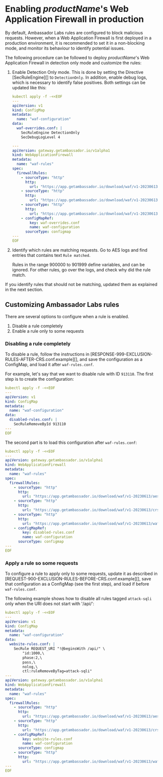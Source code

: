 # Enabling $productName$'s Web Application Firewall in production

By default, Ambassador Labs rules are configured to block malicious requests. However, when a Web Application Firewall is
first deployed in a production environment, it is recommended to set it in a non-blocking mode, and monitor its behaviour
to identify potential issues.

The following procedure can be followed to deploy $productName$'s Web Application Firewall in detection only mode and
customize the rules:

1. Enable Detection Only mode. This is done by setting the Directive [SecRuleEngine][] to `DetectionOnly`. In addition,
   enable debug logs, which is necessary to identify false positives. Both settings can be updated like this:

   ```yaml
   kubectl apply -f -<<EOF
   ---
   apiVersion: v1
   kind: ConfigMap
   metadata:
     name: "waf-configuration"
   data:
     waf-overrides.conf: |
       SecRuleEngine DetectionOnly
       SecDebugLogLevel 4

   ---
   apiVersion: gateway.getambassador.io/v1alpha1
   kind: WebApplicationFirewall
   metadata:
     name: "waf-rules"
   spec:
     firewallRules:
       - sourceType: "http"
         http:
           url: "https://app.getambassador.io/download/waf/v1-20230613/aes-waf.conf"
       - sourceType: "http"
         http:
           url: "https://app.getambassador.io/download/waf/v1-20230613/crs-setup.conf"
       - sourceType: "http"
         http:
           url: "https://app.getambassador.io/download/waf/v1-20230613/waf-rules.conf"
       - configMapRef:
           key: waf-overrides.conf
           name: waf-configuration
         sourceType: configmap
   ---
   EOF
   ```

2. Identify which rules are matching requests.  Go to AES logs and find entries that contains text `Rule matched`.

   Rules in the range 900000 to 901999 define variables, and can be ignored. For other rules, go over the logs, and check
   why did the rule match.

  If you identify rules that should not be matching, updated them as explained in the next section.

## Customizing Ambassador Labs rules

There are several options to configure when a rule is enabled.

1. Disable a rule completely
2. Enable a rule only to some requests

### Disabling a rule completely

To disable a rule, follow the instructions in [RESPONSE-999-EXCLUSION-RULES-AFTER-CRS.conf.example][], and save the
configuration as a ConfigMap, and load it after `waf-rules.conf`.

For example, let's say that we want to disable rule with ID `913110`. The first step is to create the configuration:

   ```yaml
   kubectl apply -f -<<EOF
   ---
   apiVersion: v1
   kind: ConfigMap
   metadata:
     name: "waf-configuration"
   data:
     disabled-rules.conf: |
       SecRuleRemoveById 913110
   ---
   EOF
   ```

The second part is to load this configuration after `waf-rules.conf`:

   ```yaml
   kubectl apply -f -<<EOF
   ---
   apiVersion: gateway.getambassador.io/v1alpha1
   kind: WebApplicationFirewall
   metadata:
     name: "waf-rules"
   spec:
     firewallRules:
       - sourceType: "http"
         http:
           url: "https://app.getambassador.io/download/waf/v1-20230613/aes-waf.conf"
       - sourceType: "http"
         http:
           url: "https://app.getambassador.io/download/waf/v1-20230613/crs-setup.conf"
       - sourceType: "http"
         http:
           url: "https://app.getambassador.io/download/waf/v1-20230613/waf-rules.conf"
       - configMapRef:
           key: disabled-rules.conf
           name: waf-configuration
         sourceType: configmap
   ---
   EOF
   ```

### Apply a rule so some requests

To configure a rule to apply only to some requests, update it as described in [REQUEST-900-EXCLUSION-RULES-BEFORE-CRS.conf.example][],
save that configuration as a ConfigMap (see the first step), and load if before `waf-rules.conf`.

The following example shows how to disable all rules tagged `attack-sqli` only when the URI does not start with '/api/':

   ```yaml
   kubectl apply -f -<<EOF
   ---
   apiVersion: v1
   kind: ConfigMap
   metadata:
     name: "waf-configuration"
   data:
     website-rules.conf: |
       SecRule REQUEST_URI "!@beginsWith /api/" \
           "id:1000,\
           phase:2,\
           pass,\
           nolog,\
           ctl:ruleRemoveByTag=attack-sqli"
   ---
   apiVersion: gateway.getambassador.io/v1alpha1
   kind: WebApplicationFirewall
   metadata:
     name: "waf-rules"
   spec:
     firewallRules:
       - sourceType: "http"
         http:
           url: "https://app.getambassador.io/download/waf/v1-20230613/aes-waf.conf"
       - sourceType: "http"
         http:
           url: "https://app.getambassador.io/download/waf/v1-20230613/crs-setup.conf"
       - configMapRef:
           key: website-rules.conf
           name: waf-configuration
         sourceType: configmap
       - sourceType: "http"
         http:
           url: "https://app.getambassador.io/download/waf/v1-20230613/waf-rules.conf"
   ---
   EOF
   ```
